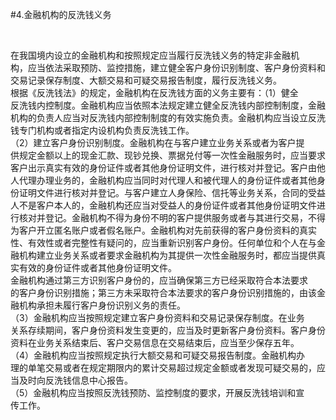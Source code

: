 #4.金融机构的反洗钱义务
<p>&nbsp;</p>
    <p>在我国境内设立的金融机构和按照规定应当履行反洗钱义务的特定非金融机<br />
      构，应当依法采取预防、监控措施，建立健全客户身份识别制度、客户身份资料和<br />
      交易记录保存制度、大额交易和可疑交易报告制度，履行反洗钱义务。<br />
      根据《反洗钱法》的规定，金融机构在反洗钱方面的义务主要有：（1）健全<br />
      反洗钱内控制度。金融机构应当依照本法规定建立健全反洗钱内部控制制度，金融<br />
      机构的负责人应当对反洗钱内部控制制度的有效实施负责。金融机构应当设立反洗<br />
      钱专门机构或者指定内设机构负责反洗钱工作。<br />
      （2）建立客户身份识别制度。金融机构在与客户建立业务关系或者为客户提<br />
      供规定金额以上的现金汇款、现钞兑换、票据兑付等一次性金融服务时，应当要求<br />
      客户出示真实有效的身份证件或者其他身份证明文件，进行核对并登记。客户由他<br />
      人代理办理业务的，金融机构应当同时对代理人和被代理人的身份证件或者其他身<br />
      份证明文件进行核对并登记。与客户建立人身保险、信托等业务关系，合同的受益<br />
      人不是客户本人的，金融机构还应当对受益人的身份证件或者其他身份证明文件进<br />
      行核对并登记。金融机构不得为身份不明的客户提供服务或者与其进行交易，不得<br />
      为客户开立匿名账户或者假名账户。金融机构对先前获得的客户身份资料的真实<br />
      性、有效性或者完整性有疑问的，应当重新识别客户身份。任何单位和个人在与金<br />
      融机构建立业务关系或者要求金融机构为其提供一次性金融服务时，都应当提供真<br />
      实有效的身份证件或者其他身份证明文件。<br />
      金融机构通过第三方识别客户身份的，应当确保第三方已经采取符合本法要求<br />
      的客户身份识别措施；第三方未采取符合本法要求的客户身份识别措施的，由该金<br />
      融机构承担未履行客户身份识别义务的责任。<br />
      （3）金融机构应当按照规定建立客户身份资料和交易记录保存制度。在业务<br />
      关系存续期间，客户身份资料发生变更的，应当及时更新客户身份资料。客户身份<br />
      资料在业务关系结束后、客户交易信息在交易结束后，应当至少保存五年。<br />
      （4）金融机构应当按照规定执行大额交易和可疑交易报告制度。金融机构办<br />
      理的单笔交易或者在规定期限内的累计交易超过规定金额或者发现可疑交易的，应<br />
      当及时向反洗钱信息中心报告。<br />
      （5）金融机构应当按照反洗钱预防、监控制度的要求，开展反洗钱培训和宣<br />
    传工作。</p>